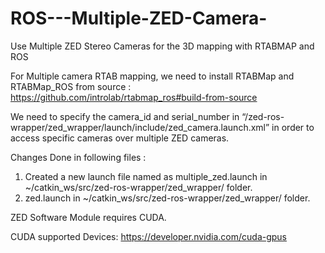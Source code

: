 # ROS---Multiple-ZED-Camera-
Use Multiple ZED Stereo Cameras for the 3D mapping with RTABMAP and ROS

For Multiple camera RTAB mapping, we need to install RTABMap and RTABMap_ROS from source : https://github.com/introlab/rtabmap_ros#build-from-source

We need to specify the camera_id and serial_number in “/zed-ros-wrapper/zed_wrapper/launch/include/zed_camera.launch.xml” in order to access specific cameras over multiple ZED cameras.

Changes Done in following files : 
  1) Created a new launch file named as multiple_zed.launch in ~/catkin_ws/src/zed-ros-wrapper/zed_wrapper/ folder.
  2) zed.launch in ~/catkin_ws/src/zed-ros-wrapper/zed_wrapper/ folder.

ZED Software Module requires CUDA.

CUDA supported Devices:         https://developer.nvidia.com/cuda-gpus
